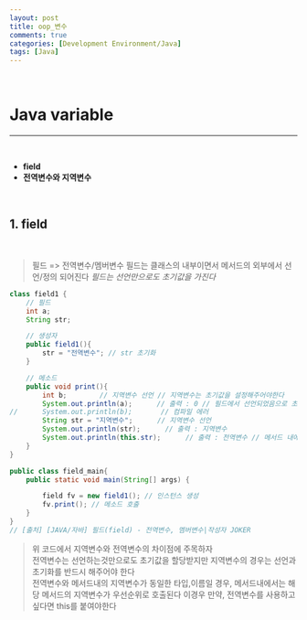 ```yaml
---
layout: post
title: oop_변수
comments: true
categories: [Development Environment/Java]
tags: [Java]
---
```


<br>

# Java variable
---

<br>

* __field__
* __전역변수와 지역변수__

<br>

## 1. field

<br>

> 필드 => 전역변수/멤버변수
> 필드는 클래스의 내부이면서 메서드의 외부에서 선언/정의 되어진다
_필드는 선언만으로도 초기값을 가진다_

```java
class field1 {
	// 필드
	int a;
	String str;

	// 생성자
	public field1(){
		str = "전역변수"; // str 초기화
	}

	// 메소드
	public void print(){
		int b;        // 지역변수 선언 // 지역변수는 초기값을 설정해주어야한다
		System.out.println(a);      // 출력 : 0 // 필드에서 선언되었음으로 초기값 할당받음
//  	System.out.println(b);       // 컴파일 에러
		String str = "지역변수";      // 지역변수 선언
		System.out.println(str);      // 출력 : 지역변수
		System.out.println(this.str);      // 출력 : 전역변수 // 메서드 내에서 전역변수 사용하기
	}
}

public class field_main{
	public static void main(String[] args) {

		field fv = new field1(); // 인스턴스 생성
		fv.print(); // 메소드 호출
	}
}
// [출처] [JAVA/자바] 필드(field) - 전역변수, 멤버변수|작성자 JOKER
```

> 위 코드에서 지역변수와 전역변수의 차이점에 주목하자<br>
> 전역변수는 선언하는것만으로도 초기값을 할당받지만 지역변수의 경우는 선언과 초기화를 반드시 해주어야 한다<br>
> 전역변수와 메서드내의 지역변수가 동일한 타입,이름일 경우, 메서드내에서는  해당 메서드의 지역변수가 우선순위로 호출된다 이경우 만약, 전역변수를 사용하고 싶다면 this를 붙여야한다
